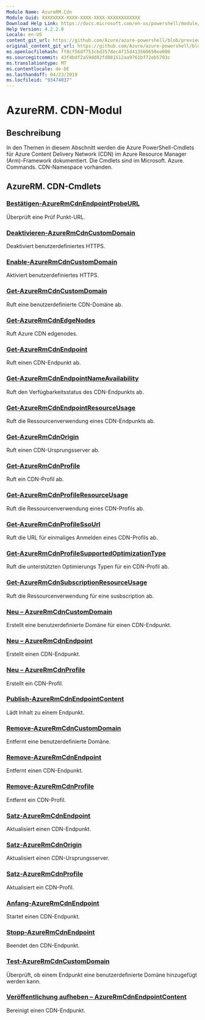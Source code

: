 ```yaml
---
Module Name: AzureRM.Cdn
Module Guid: XXXXXXXX-XXXX-XXXX-XXXX-XXXXXXXXXXXX
Download Help Link: https://docs.microsoft.com/en-us/powershell/module/azurerm.cdn
Help Version: 4.2.2.0
Locale: en-US
content_git_url: https://github.com/Azure/azure-powershell/blob/preview/src/ResourceManager/Cdn/Commands.Cdn/help/AzureRM.Cdn.md
original_content_git_url: https://github.com/Azure/azure-powershell/blob/preview/src/ResourceManager/Cdn/Commands.Cdn/help/AzureRM.Cdn.md
ms.openlocfilehash: ff8cf56df753cbd357dec4f15d413560650ee006
ms.sourcegitcommit: 43f4bdf2a59dd82fd881512aa9761bf72eb5703c
ms.translationtype: MT
ms.contentlocale: de-DE
ms.lasthandoff: 04/23/2019
ms.locfileid: "93474037"
---
```

# AzureRM. CDN-Modul
## Beschreibung
In den Themen in diesem Abschnitt werden die Azure PowerShell-Cmdlets für Azure Content Delivery Network (CDN) im Azure Resource Manager (Arm)-Framework dokumentiert. Die Cmdlets sind im Microsoft. Azure. Commands. CDN-Namespace vorhanden.

## AzureRM. CDN-Cmdlets
### [Bestätigen-AzureRmCdnEndpointProbeURL](Confirm-AzureRmCdnEndpointProbeURL.md)
Überprüft eine Prüf Punkt-URL.

### [Deaktivieren-AzureRmCdnCustomDomain](Disable-AzureRmCdnCustomDomain.md)
Deaktiviert benutzerdefiniertes HTTPS.

### [Enable-AzureRmCdnCustomDomain](Enable-AzureRmCdnCustomDomain.md)
Aktiviert benutzerdefiniertes HTTPS.

### [Get-AzureRmCdnCustomDomain](Get-AzureRmCdnCustomDomain.md)
Ruft eine benutzerdefinierte CDN-Domäne ab.

### [Get-AzureRmCdnEdgeNodes](Get-AzureRmCdnEdgeNodes.md)
Ruft Azure CDN edgenodes.

### [Get-AzureRmCdnEndpoint](Get-AzureRmCdnEndpoint.md)
Ruft einen CDN-Endpunkt ab.

### [Get-AzureRmCdnEndpointNameAvailability](Get-AzureRmCdnEndpointNameAvailability.md)
Ruft den Verfügbarkeitsstatus des CDN-Endpunkts ab.

### [Get-AzureRmCdnEndpointResourceUsage](Get-AzureRmCdnEndpointResourceUsage.md)
Ruft die Ressourcenverwendung eines CDN-Endpunkts ab.

### [Get-AzureRmCdnOrigin](Get-AzureRmCdnOrigin.md)
Ruft einen CDN-Ursprungsserver ab.

### [Get-AzureRmCdnProfile](Get-AzureRmCdnProfile.md)
Ruft ein CDN-Profil ab.

### [Get-AzureRmCdnProfileResourceUsage](Get-AzureRmCdnProfileResourceUsage.md)
Ruft die Ressourcenverwendung eines CDN-Profils ab.

### [Get-AzureRmCdnProfileSsoUrl](Get-AzureRmCdnProfileSsoUrl.md)
Ruft die URL für einmaliges Anmelden eines CDN-Profils ab.

### [Get-AzureRmCdnProfileSupportedOptimizationType](Get-AzureRmCdnProfileSupportedOptimizationType.md)
Ruft die unterstützten Optimierungs Typen für ein CDN-Profil ab.

### [Get-AzureRmCdnSubscriptionResourceUsage](Get-AzureRmCdnSubscriptionResourceUsage.md)
Ruft die Ressourcenverwendung für eine susbscription ab.

### [Neu – AzureRmCdnCustomDomain](New-AzureRmCdnCustomDomain.md)
Erstellt eine benutzerdefinierte Domäne für einen CDN-Endpunkt.

### [Neu – AzureRmCdnEndpoint](New-AzureRmCdnEndpoint.md)
Erstellt einen CDN-Endpunkt.

### [Neu – AzureRmCdnProfile](New-AzureRmCdnProfile.md)
Erstellt ein CDN-Profil.

### [Publish-AzureRmCdnEndpointContent](Publish-AzureRmCdnEndpointContent.md)
Lädt Inhalt zu einem Endpunkt.

### [Remove-AzureRmCdnCustomDomain](Remove-AzureRmCdnCustomDomain.md)
Entfernt eine benutzerdefinierte Domäne.

### [Remove-AzureRmCdnEndpoint](Remove-AzureRmCdnEndpoint.md)
Entfernt einen CDN-Endpunkt.

### [Remove-AzureRmCdnProfile](Remove-AzureRmCdnProfile.md)
Entfernt ein CDN-Profil.

### [Satz-AzureRmCdnEndpoint](Set-AzureRmCdnEndpoint.md)
Aktualisiert einen CDN-Endpunkt.

### [Satz-AzureRmCdnOrigin](Set-AzureRmCdnOrigin.md)
Aktualisiert einen CDN-Ursprungsserver.

### [Satz-AzureRmCdnProfile](Set-AzureRmCdnProfile.md)
Aktualisiert ein CDN-Profil.

### [Anfang-AzureRmCdnEndpoint](Start-AzureRmCdnEndpoint.md)
Startet einen CDN-Endpunkt.

### [Stopp-AzureRmCdnEndpoint](Stop-AzureRmCdnEndpoint.md)
Beendet den CDN-Endpunkt.

### [Test-AzureRmCdnCustomDomain](Test-AzureRmCdnCustomDomain.md)
Überprüft, ob einem Endpunkt eine benutzerdefinierte Domäne hinzugefügt werden kann.

### [Veröffentlichung aufheben – AzureRmCdnEndpointContent](Unpublish-AzureRmCdnEndpointContent.md)
Bereinigt einen CDN-Endpunkt.

